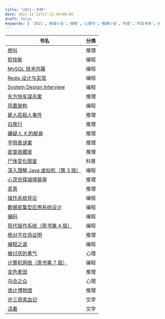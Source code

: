 ```yaml
---
title: "2021::书单"
date: 2021-12-31T17:12:59+08:00
draft: false
keywords: [ '2021','悬疑小说','编程','心理学','推理小说','科普','年度书单','阅读推荐' ]
---
```


| 书名                                                                  | 分类 |
|---------------------------------------------------------------------|----|
| [绝叫](https://book.douban.com/subject/35031587/)                     | 推理 |
| [软技能](https://book.douban.com/subject/26835090)                     | 编程 |
| [MySQL 技术内幕](https://book.douban.com/subject/24708143)              | 编程 |
| [Redis 设计与实现](https://book.douban.com/subject/25900156)             | 编程 |
| [System Design Interview](https://book.douban.com/subject/35246417) | 编程 |
| [东方快车谋杀案](https://book.douban.com/subject/1827374)                  | 推理 |
| [凤凰架构](https://book.douban.com/subject/35492898)                    | 编程 |
| [屍人莊殺人事件](https://book.douban.com/subject/33456870)                 | 推理 |
| [白夜行](https://book.douban.com/subject/3259440)                      | 推理 |
| [嫌疑人 X 的献身](https://book.douban.com/subject/3211779)                | 推理 |
| [字母表谜案](https://book.douban.com/subject/35390390)                   | 推理 |
| [密室收藏家](https://book.douban.com/subject/26348596)                   | 推理 |
| [尸体变化图鉴](https://book.douban.com/subject/30264678)                  | 科普 |
| [深入理解 Java 虚拟机（第 3 版）](https://book.douban.com/subject/34907497)    | 编程 |
| [心灵侦探城塚翡翠](https://book.douban.com/subject/35296788)                | 推理 |
| [恶意](https://book.douban.com/subject/26877752)                      | 推理 |
| [操作系统导论](https://book.douban.com/subject/33463930)                  | 编程 |
| [数据密集型应用系统设计](https://book.douban.com/subject/30329536)             | 编程 |
| [编码](https://book.douban.com/subject/4822685/)                      | 编程 |
| [现代操作系统（原书第 4 版）](https://book.douban.com/subject/27096665)         | 编程 |
| [绝对不在场证明](https://book.douban.com/subject/34998167)                 | 推理 |
| [编程之道](https://book.douban.com/subject/1899158)                     | 编程 |
| [被讨厌的勇气](https://book.douban.com/subject/26369699)                  | 心理 |
| [计算机网络（原书第 7 版）](https://book.douban.com/subject/30280001)          | 编程 |
| [金色麦田](https://book.douban.com/subject/33404959)                    | 推理 |
| [乌合之众](https://book.douban.com/subject/1012611)                     | 心理 |
| [诡计博物馆](https://book.douban.com/subject/35016085)                   | 推理 |
| [许三观卖血记](https://book.douban.com/subject/1029791)                   | 文学 |
| [活着](https://book.douban.com/subject/4913064)                       | 文学 |
